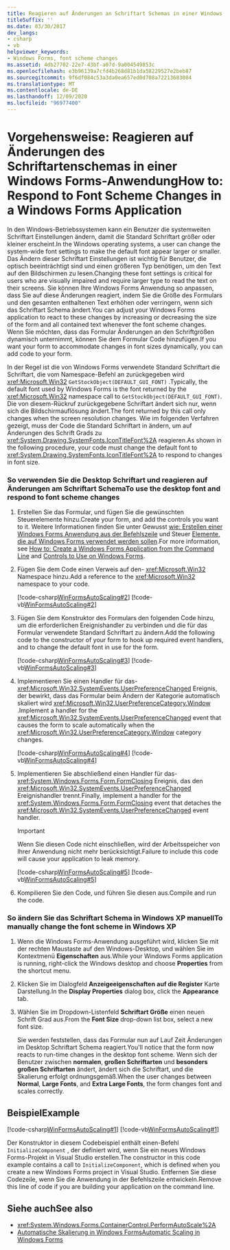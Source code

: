 ```yaml
---
title: Reagieren auf Änderungen an Schriftart Schemas in einer Windows Forms-App
titleSuffix: ''
ms.date: 03/30/2017
dev_langs:
- csharp
- vb
helpviewer_keywords:
- Windows Forms, font scheme changes
ms.assetid: 4db27702-22e7-43bf-a07d-9a004549853c
ms.openlocfilehash: e3b96139a7cfd4b268d81b1da58229527e2beb87
ms.sourcegitcommit: 9f6df084c53a3da0ea657ed0d708a72213683084
ms.translationtype: MT
ms.contentlocale: de-DE
ms.lasthandoff: 12/09/2020
ms.locfileid: "96977400"
---
```

# <a name="how-to-respond-to-font-scheme-changes-in-a-windows-forms-application"></a><span data-ttu-id="f97d9-102">Vorgehensweise: Reagieren auf Änderungen des Schriftartenschemas in einer Windows Forms-Anwendung</span><span class="sxs-lookup"><span data-stu-id="f97d9-102">How to: Respond to Font Scheme Changes in a Windows Forms Application</span></span>
<span data-ttu-id="f97d9-103">In den Windows-Betriebssystemen kann ein Benutzer die systemweiten Schriftart Einstellungen ändern, damit die Standard Schriftart größer oder kleiner erscheint.</span><span class="sxs-lookup"><span data-stu-id="f97d9-103">In the Windows operating systems, a user can change the system-wide font settings to make the default font appear larger or smaller.</span></span> <span data-ttu-id="f97d9-104">Das Ändern dieser Schriftart Einstellungen ist wichtig für Benutzer, die optisch beeinträchtigt sind und einen größeren Typ benötigen, um den Text auf den Bildschirmen zu lesen.</span><span class="sxs-lookup"><span data-stu-id="f97d9-104">Changing these font settings is critical for users who are visually impaired and require larger type to read the text on their screens.</span></span> <span data-ttu-id="f97d9-105">Sie können Ihre Windows Forms Anwendung so anpassen, dass Sie auf diese Änderungen reagiert, indem Sie die Größe des Formulars und den gesamten enthaltenen Text erhöhen oder verringern, wenn sich das Schriftart Schema ändert.</span><span class="sxs-lookup"><span data-stu-id="f97d9-105">You can adjust your Windows Forms application to react to these changes by increasing or decreasing the size of the form and all contained text whenever the font scheme changes.</span></span> <span data-ttu-id="f97d9-106">Wenn Sie möchten, dass das Formular Änderungen an den Schriftgrößen dynamisch unternimmt, können Sie dem Formular Code hinzufügen.</span><span class="sxs-lookup"><span data-stu-id="f97d9-106">If you want your form to accommodate changes in font sizes dynamically, you can add code to your form.</span></span>  
  
 <span data-ttu-id="f97d9-107">In der Regel ist die von Windows Forms verwendete Standard Schriftart die Schriftart, die vom Namespace-Befehl an zurückgegeben wird <xref:Microsoft.Win32> `GetStockObject(DEFAULT_GUI_FONT)` .</span><span class="sxs-lookup"><span data-stu-id="f97d9-107">Typically, the default font used by Windows Forms is the font returned by the <xref:Microsoft.Win32> namespace call to `GetStockObject(DEFAULT_GUI_FONT)`.</span></span> <span data-ttu-id="f97d9-108">Die von diesem-Rückruf zurückgegebene Schriftart ändert sich nur, wenn sich die Bildschirmauflösung ändert.</span><span class="sxs-lookup"><span data-stu-id="f97d9-108">The font returned by this call only changes when the screen resolution changes.</span></span> <span data-ttu-id="f97d9-109">Wie im folgenden Verfahren gezeigt, muss der Code die Standard Schriftart in ändern, um auf Änderungen des Schrift Grads zu <xref:System.Drawing.SystemFonts.IconTitleFont%2A> reagieren.</span><span class="sxs-lookup"><span data-stu-id="f97d9-109">As shown in the following procedure, your code must change the default font to <xref:System.Drawing.SystemFonts.IconTitleFont%2A> to respond to changes in font size.</span></span>  
  
### <a name="to-use-the-desktop-font-and-respond-to-font-scheme-changes"></a><span data-ttu-id="f97d9-110">So verwenden Sie die Desktop Schriftart und reagieren auf Änderungen am Schriftart Schema</span><span class="sxs-lookup"><span data-stu-id="f97d9-110">To use the desktop font and respond to font scheme changes</span></span>  
  
1. <span data-ttu-id="f97d9-111">Erstellen Sie das Formular, und fügen Sie die gewünschten Steuerelemente hinzu.</span><span class="sxs-lookup"><span data-stu-id="f97d9-111">Create your form, and add the controls you want to it.</span></span> <span data-ttu-id="f97d9-112">Weitere Informationen finden Sie unter Gewusst [wie: Erstellen einer Windows Forms Anwendung aus der Befehlszeile](how-to-create-a-windows-forms-application-from-the-command-line.md) und Steuer [Elemente, die auf Windows Forms verwendet werden sollen](./controls/controls-to-use-on-windows-forms.md).</span><span class="sxs-lookup"><span data-stu-id="f97d9-112">For more information, see [How to: Create a Windows Forms Application from the Command Line](how-to-create-a-windows-forms-application-from-the-command-line.md) and [Controls to Use on Windows Forms](./controls/controls-to-use-on-windows-forms.md).</span></span>  
  
2. <span data-ttu-id="f97d9-113">Fügen Sie dem Code einen Verweis auf den- <xref:Microsoft.Win32> Namespace hinzu.</span><span class="sxs-lookup"><span data-stu-id="f97d9-113">Add a reference to the <xref:Microsoft.Win32> namespace to your code.</span></span>  
  
     [!code-csharp[WinFormsAutoScaling#2](~/samples/snippets/csharp/VS_Snippets_Winforms/WinFormsAutoScaling/CS/Form1.cs#2)]
     [!code-vb[WinFormsAutoScaling#2](~/samples/snippets/visualbasic/VS_Snippets_Winforms/WinFormsAutoScaling/VB/Form1.vb#2)]  
  
3. <span data-ttu-id="f97d9-114">Fügen Sie dem Konstruktor des Formulars den folgenden Code hinzu, um die erforderlichen Ereignishandler zu verbinden und die für das Formular verwendete Standard Schriftart zu ändern.</span><span class="sxs-lookup"><span data-stu-id="f97d9-114">Add the following code to the constructor of your form to hook up required event handlers, and to change the default font in use for the form.</span></span>  
  
     [!code-csharp[WinFormsAutoScaling#3](~/samples/snippets/csharp/VS_Snippets_Winforms/WinFormsAutoScaling/CS/Form1.cs#3)]
     [!code-vb[WinFormsAutoScaling#3](~/samples/snippets/visualbasic/VS_Snippets_Winforms/WinFormsAutoScaling/VB/Form1.vb#3)]  
  
4. <span data-ttu-id="f97d9-115">Implementieren Sie einen Handler für das- <xref:Microsoft.Win32.SystemEvents.UserPreferenceChanged> Ereignis, der bewirkt, dass das Formular beim Ändern der Kategorie automatisch skaliert wird <xref:Microsoft.Win32.UserPreferenceCategory.Window> .</span><span class="sxs-lookup"><span data-stu-id="f97d9-115">Implement a handler for the <xref:Microsoft.Win32.SystemEvents.UserPreferenceChanged> event that causes the form to scale automatically when the <xref:Microsoft.Win32.UserPreferenceCategory.Window> category changes.</span></span>  
  
     [!code-csharp[WinFormsAutoScaling#4](~/samples/snippets/csharp/VS_Snippets_Winforms/WinFormsAutoScaling/CS/Form1.cs#4)]
     [!code-vb[WinFormsAutoScaling#4](~/samples/snippets/visualbasic/VS_Snippets_Winforms/WinFormsAutoScaling/VB/Form1.vb#4)]  
  
5. <span data-ttu-id="f97d9-116">Implementieren Sie abschließend einen Handler für das- <xref:System.Windows.Forms.Form.FormClosing> Ereignis, das den <xref:Microsoft.Win32.SystemEvents.UserPreferenceChanged> Ereignishandler trennt.</span><span class="sxs-lookup"><span data-stu-id="f97d9-116">Finally, implement a handler for the <xref:System.Windows.Forms.Form.FormClosing> event that detaches the <xref:Microsoft.Win32.SystemEvents.UserPreferenceChanged> event handler.</span></span>  
  
     > [!IMPORTANT]
     > <span data-ttu-id="f97d9-117">Wenn Sie diesen Code nicht einschließen, wird der Arbeitsspeicher von Ihrer Anwendung nicht mehr berücksichtigt.</span><span class="sxs-lookup"><span data-stu-id="f97d9-117">Failure to include this code will cause your application to leak memory.</span></span>  
  
     [!code-csharp[WinFormsAutoScaling#5](~/samples/snippets/csharp/VS_Snippets_Winforms/WinFormsAutoScaling/CS/Form1.cs#5)]
     [!code-vb[WinFormsAutoScaling#5](~/samples/snippets/visualbasic/VS_Snippets_Winforms/WinFormsAutoScaling/VB/Form1.vb#5)]  
  
6. <span data-ttu-id="f97d9-118">Kompilieren Sie den Code, und führen Sie diesen aus.</span><span class="sxs-lookup"><span data-stu-id="f97d9-118">Compile and run the code.</span></span>  
  
### <a name="to-manually-change-the-font-scheme-in-windows-xp"></a><span data-ttu-id="f97d9-119">So ändern Sie das Schriftart Schema in Windows XP manuell</span><span class="sxs-lookup"><span data-stu-id="f97d9-119">To manually change the font scheme in Windows XP</span></span>  
  
1. <span data-ttu-id="f97d9-120">Wenn die Windows Forms-Anwendung ausgeführt wird, klicken Sie mit der rechten Maustaste auf den Windows-Desktop, und wählen Sie im Kontextmenü **Eigenschaften** aus.</span><span class="sxs-lookup"><span data-stu-id="f97d9-120">While your Windows Forms application is running, right-click the Windows desktop and choose **Properties** from the shortcut menu.</span></span>  
  
2. <span data-ttu-id="f97d9-121">Klicken Sie im Dialogfeld **Anzeigeeigenschaften** **auf die Register** Karte Darstellung.</span><span class="sxs-lookup"><span data-stu-id="f97d9-121">In the **Display Properties** dialog box, click the **Appearance** tab.</span></span>  
  
3. <span data-ttu-id="f97d9-122">Wählen Sie im Dropdown-Listenfeld **Schriftart Größe** einen neuen Schrift Grad aus.</span><span class="sxs-lookup"><span data-stu-id="f97d9-122">From the **Font Size** drop-down list box, select a new font size.</span></span>  
  
     <span data-ttu-id="f97d9-123">Sie werden feststellen, dass das Formular nun auf Lauf Zeit Änderungen im Desktop Schriftart Schema reagiert.</span><span class="sxs-lookup"><span data-stu-id="f97d9-123">You'll notice that the form now reacts to run-time changes in the desktop font scheme.</span></span> <span data-ttu-id="f97d9-124">Wenn sich der Benutzer zwischen **normalen**, **großen Schriftarten** und **besonders großen Schriftarten** ändert, ändert sich die Schriftart, und die Skalierung erfolgt ordnungsgemäß.</span><span class="sxs-lookup"><span data-stu-id="f97d9-124">When the user changes between **Normal**, **Large Fonts**, and **Extra Large Fonts**, the form changes font and scales correctly.</span></span>  
  
## <a name="example"></a><span data-ttu-id="f97d9-125">Beispiel</span><span class="sxs-lookup"><span data-stu-id="f97d9-125">Example</span></span>  
 [!code-csharp[WinFormsAutoScaling#1](~/samples/snippets/csharp/VS_Snippets_Winforms/WinFormsAutoScaling/CS/Form1.cs#1)]
 [!code-vb[WinFormsAutoScaling#1](~/samples/snippets/visualbasic/VS_Snippets_Winforms/WinFormsAutoScaling/VB/Form1.vb#1)]  
  
 <span data-ttu-id="f97d9-126">Der Konstruktor in diesem Codebeispiel enthält einen-Befehl `InitializeComponent` , der definiert wird, wenn Sie ein neues Windows Forms-Projekt in Visual Studio erstellen.</span><span class="sxs-lookup"><span data-stu-id="f97d9-126">The constructor in this code example contains a call to `InitializeComponent`, which is defined when you create a new Windows Forms project in Visual Studio.</span></span> <span data-ttu-id="f97d9-127">Entfernen Sie diese Codezeile, wenn Sie die Anwendung in der Befehlszeile entwickeln.</span><span class="sxs-lookup"><span data-stu-id="f97d9-127">Remove this line of code if you are building your application on the command line.</span></span>  
  
## <a name="see-also"></a><span data-ttu-id="f97d9-128">Siehe auch</span><span class="sxs-lookup"><span data-stu-id="f97d9-128">See also</span></span>

- <xref:System.Windows.Forms.ContainerControl.PerformAutoScale%2A>
- [<span data-ttu-id="f97d9-129">Automatische Skalierung in Windows Forms</span><span class="sxs-lookup"><span data-stu-id="f97d9-129">Automatic Scaling in Windows Forms</span></span>](automatic-scaling-in-windows-forms.md)
